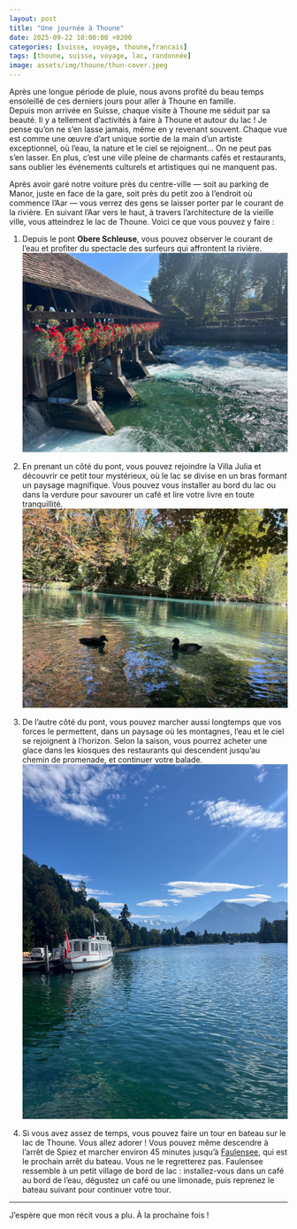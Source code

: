 ```yaml
---
layout: post
title: "Une journée à Thoune"
date: 2025-09-22 10:00:00 +0200
categories: [suisse, voyage, thoune,francais]
tags: [thoune, suisse, voyage, lac, randonnée]
image: assets/img/thoune/thun-cover.jpeg
---
```


Après une longue période de pluie, nous avons profité du beau temps ensoleillé de ces derniers jours pour aller à Thoune en famille.  
Depuis mon arrivée en Suisse, chaque visite à Thoune me séduit par sa beauté. Il y a tellement d’activités à faire à Thoune et autour du lac ! Je pense qu’on ne s’en lasse jamais, même en y revenant souvent. Chaque vue est comme une œuvre d’art unique sortie de la main d’un artiste exceptionnel, où l’eau, la nature et le ciel se rejoignent… On ne peut pas s’en lasser. En plus, c’est une ville pleine de charmants cafés et restaurants, sans oublier les événements culturels et artistiques qui ne manquent pas.  

Après avoir garé notre voiture près du centre-ville — soit au parking de Manor, juste en face de la gare, soit près du petit zoo à l’endroit où commence l’Aar — vous verrez des gens se laisser porter par le courant de la rivière. En suivant l’Aar vers le haut, à travers l’architecture de la vieille ville, vous atteindrez le lac de Thoune. Voici ce que vous pouvez y faire :  

1. Depuis le pont **Obere Schleuse**, vous pouvez observer le courant de l’eau et profiter du spectacle des surfeurs qui affrontent la rivière.  
   ![Pont Obere Schleuse et surfeurs](assets/img/thoune/pont.jpeg)  

2. En prenant un côté du pont, vous pouvez rejoindre la Villa Julia et découvrir ce petit tour mystérieux, où le lac se divise en un bras formant un paysage magnifique. Vous pouvez vous installer au bord du lac ou dans la verdure pour savourer un café et lire votre livre en toute tranquillité.  
   ![Villa Julia et passage du lac](assets/img/thoune/passage.jpeg)  

3. De l’autre côté du pont, vous pouvez marcher aussi longtemps que vos forces le permettent, dans un paysage où les montagnes, l’eau et le ciel se rejoignent à l’horizon. Selon la saison, vous pourrez acheter une glace dans les kiosques des restaurants qui descendent jusqu’au chemin de promenade, et continuer votre balade.  
   ![Chemin de randonnée et vue sur le lac](assets/img/thoune/randonne.jpeg)  

4. Si vous avez assez de temps, vous pouvez faire un tour en bateau sur le lac de Thoune. Vous allez adorer ! Vous pouvez même descendre à l’arrêt de Spiez et marcher environ 45 minutes jusqu’à [Faulensee](https://www.spiez.com/en/activities/on-land/hiking/lakeside-path), qui est le prochain arrêt du bateau. Vous ne le regretterez pas. Faulensee ressemble à un petit village de bord de lac : installez-vous dans un café au bord de l’eau, dégustez un café ou une limonade, puis reprenez le bateau suivant pour continuer votre tour.  

---

J’espère que mon récit vous a plu. À la prochaine fois !  
